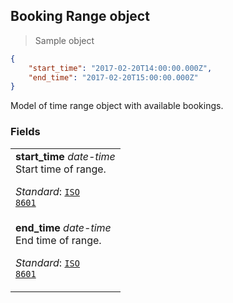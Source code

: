 
## Booking Range object

> Sample object

```json
{
    "start_time": "2017-02-20T14:00:00.000Z",
    "end_time": "2017-02-20T15:00:00.000Z"
}
```

Model of time range object with available bookings.

### Fields

| |
|:---|
|**start_time** *date-time* <br> Start time of range. <p>*Standard*: <code>[ISO 8601](https://en.wikipedia.org/wiki/ISO_8601)</code></p> |
|**end_time** *date-time* <br> End time of range.<p>*Standard*: <code>[ISO 8601](https://en.wikipedia.org/wiki/ISO_8601)</code></p>  |
